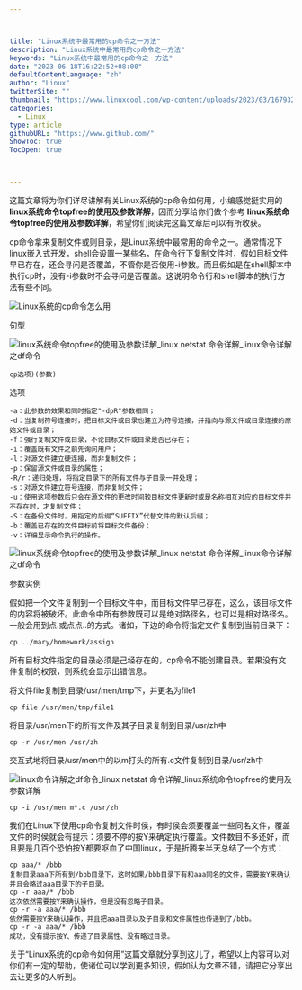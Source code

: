 ```yaml
---



title: "Linux系统中最常用的cp命令之一方法"
description: "Linux系统中最常用的cp命令之一方法"
keywords: "Linux系统中最常用的cp命令之一方法"
date: "2023-06-18T16:22:52+08:00"
defaultContentLanguage: "zh"
author: "Linux"
twitterSite: ""
thumbnail: "https://www.linuxcool.com/wp-content/uploads/2023/03/1679320856655_0.jpg"
categories:
  - Linux
type: article
githubURL: "https://www.github.com/"
ShowToc: true
TocOpen: true



---
```


这篇文章将为你们详尽讲解有关Linux系统的cp命令如何用，小编感觉挺实用的 **linux系统命令topfree的使用及参数详解**，因而分享给你们做个参考 **linux系统命令topfree的使用及参数详解**，希望你们阅读完这篇文章后可以有所收获。

cp命令拿来复制文件或则目录，是Linux系统中最常用的命令之一。通常情况下linux嵌入式开发，shell会设置一某些名，在命令行下复制文件时，假如目标文件早已存在，还会寻问是否覆盖，不管你是否使用-i参数。而且假如是在shell脚本中执行cp时，没有-i参数时不会寻问是否覆盖。这说明命令行和shell脚本的执行方法有些不同。

![Linux系统的cp命令怎么用](https://www.linuxcool.com/wp-content/uploads/2023/03/1679320856655_0.jpg)

句型

![linux系统命令topfree的使用及参数详解_linux netstat 命令详解_linux命令详解之df命令](https://www.linuxcool.com/wp-content/uploads/2023/03/1679320856655_1.jpg)

```
cp选项)(参数)
```

选项

```
-a：此参数的效果和同时指定"-dpR"参数相同；
-d：当复制符号连接时，把目标文件或目录也建立为符号连接，并指向与源文件或目录连接的原始文件或目录；
-f：强行复制文件或目录，不论目标文件或目录是否已存在；
-i：覆盖既有文件之前先询问用户；
-l：对源文件建立硬连接，而非复制文件；
-p：保留源文件或目录的属性；
-R/r：递归处理，将指定目录下的所有文件与子目录一并处理；
-s：对源文件建立符号连接，而非复制文件；
-u：使用这项参数后只会在源文件的更改时间较目标文件更新时或是名称相互对应的目标文件并不存在时，才复制文件；
-S：在备份文件时，用指定的后缀“SUFFIX”代替文件的默认后缀；
-b：覆盖已存在的文件目标前将目标文件备份；
-v：详细显示命令执行的操作。
```

![linux系统命令topfree的使用及参数详解_linux netstat 命令详解_linux命令详解之df命令](https://www.linuxcool.com/wp-content/uploads/2023/03/1679320856655_2.png)

参数实例

假如把一个文件复制到一个目标文件中，而目标文件早已存在，这么，该目标文件的内容将被破坏。此命令中所有参数既可以是绝对路径名，也可以是相对路径名。一般会用到点.或点点..的方式。诸如，下边的命令将指定文件复制到当前目录下：

```
cp ../mary/homework/assign .
```

所有目标文件指定的目录必须是己经存在的，cp命令不能创建目录。若果没有文件复制的权限，则系统会显示出错信息。

将文件file复制到目录/usr/men/tmp下，并更名为file1

```
cp file /usr/men/tmp/file1
```

将目录/usr/men下的所有文件及其子目录复制到目录/usr/zh中

```
cp -r /usr/men /usr/zh
```

交互式地将目录/usr/men中的以m打头的所有.c文件复制到目录/usr/zh中

![linux命令详解之df命令_linux netstat 命令详解_linux系统命令topfree的使用及参数详解](https://www.linuxcool.com/wp-content/uploads/2023/03/1679320856655_5.png)

```
cp -i /usr/men m*.c /usr/zh
```

我们在Linux下使用cp命令复制文件时侯，有时侯会须要覆盖一些同名文件，覆盖文件的时侯就会有提示：须要不停的按Y来确定执行覆盖。文件数目不多还好，而且要是几百个恐怕按Y都要呕血了中国linux，于是折腾来半天总结了一个方式：

```
cp aaa/* /bbb
复制目录aaa下所有到/bbb目录下，这时如果/bbb目录下有和aaa同名的文件，需要按Y来确认并且会略过aaa目录下的子目录。
cp -r aaa/* /bbb
这次依然需要按Y来确认操作，但是没有忽略子目录。
cp -r -a aaa/* /bbb
依然需要按Y来确认操作，并且把aaa目录以及子目录和文件属性也传递到了/bbb。
cp -r -a aaa/* /bbb
成功，没有提示按Y、传递了目录属性、没有略过目录。
```

关于“Linux系统的cp命令如何用”这篇文章就分享到这儿了，希望以上内容可以对你们有一定的帮助，使诸位可以学到更多知识，假如认为文章不错，请把它分享出去让更多的人听到。